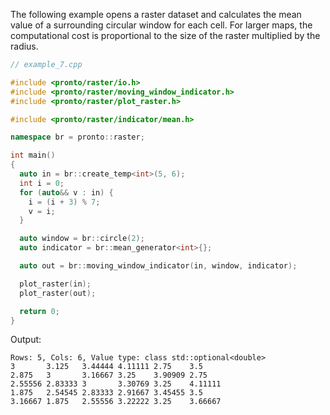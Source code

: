 The following example opens a raster dataset and calculates the mean value of a surrounding circular window for each cell. For larger maps, the computational cost is proportional to the size of the raster multiplied by the radius.

```cpp
// example_7.cpp

#include <pronto/raster/io.h>
#include <pronto/raster/moving_window_indicator.h>
#include <pronto/raster/plot_raster.h>

#include <pronto/raster/indicator/mean.h>

namespace br = pronto::raster;

int main()
{
  auto in = br::create_temp<int>(5, 6);
  int i = 0;
  for (auto&& v : in) {
    i = (i + 3) % 7;
    v = i;
  }

  auto window = br::circle(2);
  auto indicator = br::mean_generator<int>{};

  auto out = br::moving_window_indicator(in, window, indicator);

  plot_raster(in);
  plot_raster(out);

  return 0;
}
```
Output:
```
Rows: 5, Cols: 6, Value type: class std::optional<double>
3       3.125   3.44444 4.11111 2.75    3.5
2.875   3       3.16667 3.25    3.90909 2.75
2.55556 2.83333 3       3.30769 3.25    4.11111
1.875   2.54545 2.83333 2.91667 3.45455 3.5
3.16667 1.875   2.55556 3.22222 3.25    3.66667
```